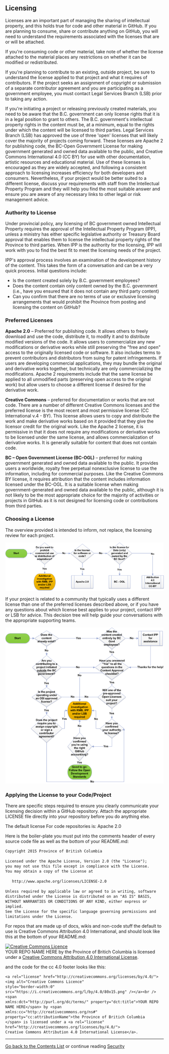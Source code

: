 ## Licensing

Licenses are an important part of managing the sharing of intellectual property, and this holds true for code and other material in GitHub. If you are planning to consume, share or contribute anything on GitHub, you will need to understand the requirements associated with the licenses that are or will be attached.

If you're consuming code or other material, take note of whether the license attached to the material places any restrictions on whether it can be modified or redistributed.

If you're planning to contribute to an existing, outside project, be sure to understand the license applied to that project and what it requires of contributors. If the project seeks an assignment of copyright or submission of a separate contributor agreement and you are participating as a government employee, you must contact Legal Services Branch (LSB) prior to taking any action.

If you're initiating a project or releasing previously created materials, you need to be aware that the B.C. government can only license rights that it is in a legal position to grant to others.  The B.C. government's intellectual property rights in the content must be, at a minimum, equal to the rights under which the content will be licensed to third parties.  Legal Services Branch (LSB) has approved the use of three 'open' licenses that will likely cover the majority of projects coming forward. These licenses are Apache 2 for publishing code, the BC-Open Government License for making government generated and owned data available to the public, and Creative Commons International 4.0 (CC BY) for use with other documentation, artistic resources and educational material. Use of these licenses is encouraged as they are widely accepted, and following a consistent approach to licensing increases efficiency for both developers and consumers. Nevertheless, if your project would be better suited to a different license, discuss your requirements with staff from the Intellectual Property Program and they will help you find the most suitable answer and ensure you are aware of any necessary links to other legal or risk management advice.

### Authority to License

Under provincial policy, any licensing of BC government owned Intellectual Property requires the approval of the Intellectual Property Program (IPP), unless a ministry has either specific legislative authority or Treasury Board approval that enables them to license the intellectual property rights of the Province to third parties.  When IPP is the authority for the licensing, IPP will work with you to find the best fit to meet the licensing needs of the project.

IPP's approval process involves an examination of the development history of the content.  This takes the form of a conversation and can be a very quick process.  Initial questions include:

- Is the content created solely by B.C. government employees?
- Does the content contain only content owned by the B.C. government (i.e., have you ensured that it does not contain any third party content)
- Can you confirm that there are no terms of use or exclusive licensing arrangements that would prohibit the Province from posting and licensing the content on GitHub?



### Preferred Licenses

**Apache 2.0** – Preferred for publishing code. It allows others to freely download and use the code, distribute it, to modify it and to distribute modified versions of the code. It allows users to commercialize any new modifications or derivative works while still preserving the "free and open" access to the originally licensed code or software. It also includes terms to prevent contributors and distributors from suing for patent infringements. If users are developing commercial applications, they may bundle the original and derivative works together, but technically are only commercializing the modifications. Apache 2 requirements include that the same license be applied to all unmodified parts (preserving open access to the original work) but allow users to choose a different license if desired for the derivative work.

**Creative Commons** – preferred for documentation or works that are not code. There are a number of different Creative Commons licenses and the preferred license is the most recent and most permissive license (CC International v.4 - BY). This license allows users to copy and distribute the work and make derivative works based on it provided that they give the licensor credit for the original work. Like the Apache 2 license, it is permissive in that it does not require any modifications or derivative works to be licensed under the same license, and allows commercialization of derivative works. It is generally suitable for content that does not contain code.

**BC – Open Government License (BC-OGL)** – preferred for making government generated and owned data available to the public. It provides users a worldwide, royalty free perpetual nonexclusive license to use the information, including for commercial purposes. Like the Creative Commons BY license, it requires attribution that the content includes information licensed under the BC-OGL. It is a suitable license when making government-generated and owned data available to the public, although it is not likely to be the most appropriate choice for the majority of activities or projects in GitHub as it is not designed for licensing code or contributions from third parties.

### Choosing a License

The overview provided is intended to inform, not replace, the licensing review for each project.  

![Tree](../images/License-Tree.png)

If your project is related to a community that typically uses a different license than one of the preferred licenses described above, or if you have any questions about which license best applies to your project, contact IPP or LSB for advice. This decision tree will help guide your conversations with the appropriate supporting teams.


![Path](../images/GitHub-Ready.png)

### Applying the License to your Code/Project

There are specific steps required to ensure you clearly communicate your licensing decision within a GitHub repository. Attach the appropriate LICENSE file directly into your repository before you do anything else.

The default license For code repositories is: Apache 2.0

Here is the boiler-plate you must put into the comments header of every source code file as well as the bottom of your README.md:

    Copyright 2015 Province of British Columbia

    Licensed under the Apache License, Version 2.0 (the "License");
    you may not use this file except in compliance with the License.
    You may obtain a copy of the License at 

       http://www.apache.org/licenses/LICENSE-2.0

    Unless required by applicable law or agreed to in writing, software
    distributed under the License is distributed on an "AS IS" BASIS,
    WITHOUT WARRANTIES OR CONDITIONS OF ANY KIND, either express or implied.
    See the License for the specific language governing permissions and
    limitations under the License.
   
For repos that are made up of docs, wikis and non-code stuff the default to use is Creative Commons Attribution 4.0 International, and should look like this at the bottom of your README.md:

<a rel="license" href="http://creativecommons.org/licenses/by/4.0/"><img alt="Creative Commons Licence" style="border-width:0" src="https://i.creativecommons.org/l/by/4.0/80x15.png" /></a><br /><span xmlns:dct="http://purl.org/dc/terms/" property="dct:title">YOUR REPO NAME HERE</span> by <span xmlns:cc="http://creativecommons.org/ns#" property="cc:attributionName">the Province of Britich Columbia</span> is licensed under a <a rel="license" href="http://creativecommons.org/licenses/by/4.0/">Creative Commons Attribution 4.0 International License</a>.

and the code for the cc 4.0 footer looks like this:

    <a rel="license" href="http://creativecommons.org/licenses/by/4.0/"><img alt="Creative Commons Licence"
    style="border-width:0" src="https://i.creativecommons.org/l/by/4.0/80x15.png" /></a><br /><span
    xmlns:dct="http://purl.org/dc/terms/" property="dct:title">YOUR REPO NAME HERE</span> by <span
    xmlns:cc="http://creativecommons.org/ns#" property="cc:attributionName">the Province of Britich Columbia
    </span> is licensed under a <a rel="license" href="http://creativecommons.org/licenses/by/4.0/">
    Creative Commons Attribution 4.0 International License</a>.


----------

[Go back to the Contents List](README.md) or continue reading [Security](Security.md)

